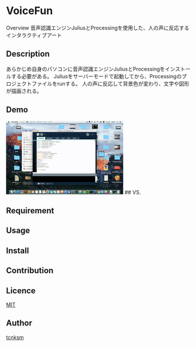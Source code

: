 VoiceFun
====

Overview
音声認識エンジンJuliusとProcessingを使用した、人の声に反応するインタラクティブアート
## Description
あらかじめ自身のパソコンに音声認識エンジンJuliusとProcessingをインストールする必要がある。
Juliusをサーバーモードで起動してから、Processingのプロジェクトファイルをrunする。
人の声に反応して背景色が変わり、文字や図形が描画される。

## Demo
<img src="./sample.gif" alt="VoiceFunProcessing" title="サンプル">
## VS.

## Requirement

## Usage

## Install

## Contribution

## Licence

[MIT](https://github.com/tcnksm/tool/blob/master/LICENCE)

## Author

[tcnksm](https://github.com/tcnksm)
